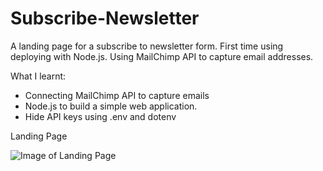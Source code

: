 # Subscribe-Newsletter

A landing page for a subscribe to newsletter form. First time using deploying with Node.js. Using MailChimp API to capture email addresses.

What I learnt:
- Connecting MailChimp API to capture emails
- Node.js to build a simple web application.
- Hide API keys using .env and dotenv

Landing Page

![Image of Landing Page](https://github.com/Johanawan/Subscribe-Newsletter/blob/main/public/images/Subscribe.JPG)
